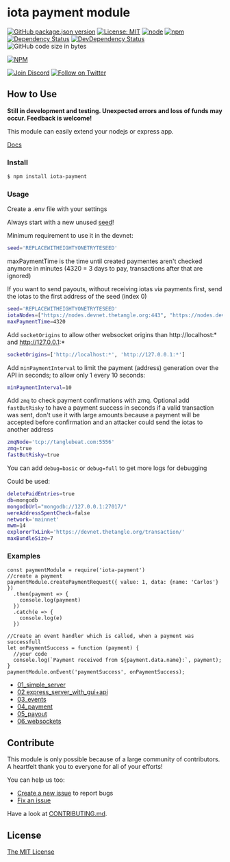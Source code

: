 # iota payment module

[![GitHub package.json version](https://img.shields.io/github/package-json/v/iota-pay/iota-payment-module.svg)](https://github.com/iota-pay/iota-payment-module/releases)
[![License: MIT](https://img.shields.io/badge/License-MIT-yellow.svg)](https://opensource.org/licenses/MIT)
[![node](https://img.shields.io/badge/node-%3E%3Dv12.14.0-brightgreen.svg)](https://nodejs.org/download/release/v12.14.0/)
[![npm](https://img.shields.io/npm/dt/iota-payment.svg)](https://www.npmjs.com/package/iota-payment)
[![Dependency Status](https://img.shields.io/david/iota-pay/iota-payment-module.svg)](https://david-dm.org/iota-pay/iota-payment-module)
[![DevDependency Status](https://img.shields.io/david/iota-pay/iota-payment-module.svg?label=devDependencies)](https://david-dm.org/iota-pay/iota-payment-module?type=dev)
![GitHub code size in bytes](https://img.shields.io/github/languages/code-size/iota-pay/iota-payment-module)

[![NPM](https://nodei.co/npm/iota-payment.png)](https://nodei.co/npm/iota-payment/)

[![Join Discord](https://img.shields.io/discord/446950114913943562?logo=discord&label=join%20discord)](https://discord.gg/C5PKFX)
[![Follow on Twitter](https://img.shields.io/twitter/follow/einfachIOTA?style=social&logo=twitter)](https://twitter.com/intent/follow?screen_name=einfachIOTA)

## How to Use

**Still in development and testing. Unexpected errors and loss of funds may occur. Feedback is welcome!**

This module can easily extend your nodejs or express app.

[Docs](./docs)

### Install

```bash
$ npm install iota-payment
```

### Usage

Create a .env file with your settings

Always start with a new unused [seed](https://docs.iota.org/docs/getting-started/0.1/clients/seeds)!

Minimum requirement to use it in the devnet:

```bash
seed='REPLACEWITHEIGHTYONETRYTESEED'
```



maxPaymentTime is the time until created paymentes aren't checked anymore in minutes (4320 = 3 days to pay, transactions after that are ignored)

If you want to send payouts, without receiving iotas via payments first, send the iotas to the first address of the seed (index 0)

```bash
seed='REPLACEWITHEIGHTYONETRYTESEED'
iotaNodes=["https://nodes.devnet.thetangle.org:443", "https://nodes.devnet.iota.org:443"]
maxPaymentTime=4320
```

Add `socketOrigins` to allow other websocket origins than http://localhost:* and http://127.0.0.1:*

```bash
socketOrigins=['http://localhost:*', 'http://127.0.0.1:*']
```

Add `minPaymentInterval` to limit the payment (address) generation over the API in seconds; to allow only 1 every 10 seconds:

```bash
minPaymentInterval=10
```

Add `zmq` to check payment confirmations with zmq. Optional add `fastButRisky` to have a payment success in seconds if a valid transaction was sent, don't use it with large amounts because a payment will be accepted before confirmation and an attacker could send the iotas to another address

```bash
zmqNode='tcp://tanglebeat.com:5556'
zmq=true
fastButRisky=true
```

You can add `debug=basic` or `debug=full` to get more logs for debugging

Could be used:

```bash
deletePaidEntries=true
db=mongodb
mongodbUrl="mongodb://127.0.0.1:27017/"
wereAddressSpentCheck=false
network='mainnet'
mwm=14
explorerTxLink='https://devnet.thetangle.org/transaction/'
maxBundleSize=7
```

### Examples

```JS
const paymentModule = require('iota-payment')
//create a payment
paymentModule.createPaymentRequest({ value: 1, data: {name: 'Carlos'} })
  .then(payment => {
    console.log(payment)
  })
  .catch(e => {
    console.log(e)
  })

//Create an event handler which is called, when a payment was successfull
let onPaymentSuccess = function (payment) {
  //your code
  console.log(`Payment received from ${payment.data.name}:`, payment);
}
paymentModule.onEvent('paymentSuccess', onPaymentSuccess);
```

- [01_simple_server](./examples/01_simple_server.js)
- [02 express_server_with_gui+api](./examples/02_express_server_with_gui+api.js)
- [03_events](./examples/03_events.js)
- [04_payment](./examples/04_payment.js)
- [05_payout](./examples/05_payout.js)
- [06_websockets](./examples/06_websockets.js)

## Contribute

This module is only possible because of a large community of contributors. A heartfelt thank you to everyone for all of your efforts!

You can help us too:

- [Create a new issue](https://github.com/iota-pay/iota-payment-module/issues/new) to report bugs
- [Fix an issue](https://github.com/iota-pay/iota-payment-module/issues)

Have a look at [CONTRIBUTING.md](https://github.com/iota-pay/iota-payment-module/blob/master/CONTRIBUTING.md).

## License

[The MIT License](https://github.com/iota-pay/iota-payment-module/blob/master/LICENSE.md)
